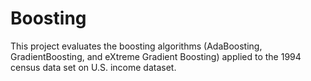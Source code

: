 # Boosting

This project evaluates the boosting algorithms (AdaBoosting, GradientBoosting, and eXtreme Gradient Boosting) applied to the 1994 census data set on U.S. income dataset.
